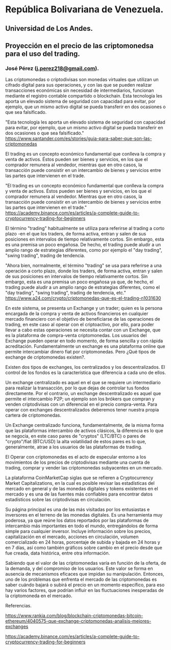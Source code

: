 # República Bolivariana de Venezuela. 
## Universidad de Los Andes. 
## Proyección en el precio de las criptomonedsa para el uso del trading.
### José Pérez (j.perez218@gmail.com). 

Las criptomonedas o criptodivisas son monedas virtuales que utilizan un cifrado digital 
para sus operaciones, y con las que se pueden realizar transacciones económicas sin 
necesidad de intermediarios, funcionan mediante el registro contable compartido o 
blockchain. Esta tecnología les aporta un elevado sistema de seguridad con capacidad para 
evitar, por ejemplo, que un mismo activo digital se pueda transferir en dos ocasiones o que 
sea falsificado.

"Esta tecnología les aporta un elevado sistema de seguridad con capacidad para evitar, por ejemplo, que un mismo activo digital se pueda transferir en dos ocasiones o que sea falsificado." https://www.santander.com/es/stories/guia-para-saber-que-son-las-criptomonedas

El trading es un concepto económico fundamental que conlleva la compra y venta de 
activos. Éstos pueden ser bienes y servicios, en los que el comprador remunera al vendedor, 
mientras que en otro casos, la transacción puede consistir en un intercambio de bienes y 
servicios entre las partes que intervienen en el trade.

"El trading es un concepto económico fundamental que conlleva la compra y venta de activos. Éstos pueden ser bienes y servicios, en los que el comprador remunera al vendedor. Mientras que en otro casos, la transacción puede consistir en un intercambio de bienes y servicios entre las partes que intervienen en el trade." https://academy.binance.com/es/articles/a-complete-guide-to-cryptocurrency-trading-for-beginners

El término "trading" habitualmente se utiliza para referirse al trading a corto plazo -en el 
que los traders, de forma activa, entran y salen de sus posiciones en intervalos de tiempo 
relativamente cortos. Sin embargo, esta es una premisa un poco engañosa. De hecho, el 
trading puede aludir a un amplio rango de estrategias diferentes, como por ejemplo el "day 
trading", "swing trading", trading de tendencia.

"Ahora bien, normalmente, el término "trading" se usa para referirse a una operación a corto plazo, donde los traders, de forma activa, entran y salen de sus posiciones en intervalos de tiempo relativamente cortos. Sin embargo, esta es una premisa un poco engañosa ya que, de hecho, el trading puede aludir a un amplio rango de estrategias diferentes, como el "day trading", "swing trading", trading de tendencia, etc." https://www.a24.com/crypto/criptomonedas-que-es-el-trading-n1031630

En este sistema, se presenta un Exchange y un trader; quien es la persona
encargada de la compra y venta de activos financieros en cualquier mercado 
financiero con el objetivo de beneficiarse de las operaciones de trading, en este caso al 
operar con el criptoactivo, por ello, para poder llevar a cabo estas operaciones se necesita contar con 
un Exchange, que es la plataforma de compra-venta criptomonedas. Los usuarios del
Exchange pueden operar en todo momento, de forma sencilla y con rápida 
acreditación. Fundamentalmente un exchange es una plataforma online que permite
intercambiar dinero fiat por criptomonedas. Pero ¿Qué tipos de exchange de criptomonedas 
existen?.

Existen dos tipos de exchanges, los centralizados y los descentralizados. El 
control de los fondos es la característica que diferencia a cada uno de ellos.

Un exchange centralizado es aquel en el que se requiere un intermediario para
realizar la transacción, por lo que dejas de controlar tus fondos directamente. Por el 
contrario, un exchange descentralizado es aquel que permite el intercambio P2P; un 
ejemplo son los brókers que compran y venden criptodivisas con un diferencial en el precio 
compra-venta. Para operar con exchanges descentralizados deberemos tener nuestra 
propia cartera de criptomonedas.

Un Exchange centralizado funciona, fundamentalmente, de la misma forma que 
las plataformas intercambio de activos clásicos, la diferencia es lo que se negocia, en este 
caso pares de "cryptos" (LTC/BTC) o pares de "crypto"/fiat (BTC/USD) la alta
volatilidad de estos pares es lo que, generalmente, atrae a los usuarios de las plataformas 
de trading.

El Operar con criptomonedas es el acto de especular entorno a los movimientos de los 
precios de criptodivisas mediante una cuenta de trading, comprar y vender las 
criptomonedas subyacentes en un mercado.

La plataforma 
CoinMarketCap siglas que se refieren a Cryptocurrency Market Capitalizations, en 
la cual es posible revisar las estadísticas del mercado en general y de las monedas 
digitales y tokens existentes en el mercado y es una de las fuentes más confiables 
para encontrar datos estadísticos sobre las criptodivisas en circulación.
 
Su página principal es una de las más visitadas por los entusiastas e inversores 
en el terreno de las monedas digitales. Es una herramienta muy poderosa, ya que 
reúne los datos reportados por las plataformas de intercambio más importantes en 
todo el mundo, entregándolos de forma simple para cualquier inversor. Incluye 
información sobre los precios, capitalización en el mercado, acciones en circulación, 
volumen comercializado en 24 horas, porcentaje de subida y bajada en 24 horas y 
en 7 días, así como también gráficos sobre cambio en el precio desde que fue 
creada, data histórica, entre otra información. 

Sabiendo que el valor de las criptomonedas varía en función de la oferta, de la demanda, y del 
compromiso de los usuarios. Este valor se forma en ausencia de mecanismos eficaces que 
impidan su manipulación. Entonces, uno de los problemas que enfrenta el mercado de las 
criptomonedas es saber cuándo bajará o subirá el precio en un momento específico, para 
eso hay varios factores, que podrían influir en las fluctuaciones inesperadas de la 
criptomoneda en el mercado.

Referencias.

https://www.rankia.com/blog/blockchain-criptomonedas-bitcoin-ethereum/4040575-que-exchange-criptomonedas-analisis-mejores-exchanges

https://academy.binance.com/es/articles/a-complete-guide-to-cryptocurrency-trading-for-beginners
